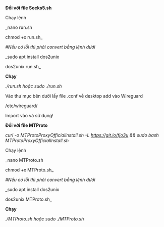 **Đối với file Socks5.sh**

Chạy lệnh

_nano run.sh

chmod +x run.sh_

_#Nếu có lỗi thì phải convert bằng lệnh dưới_

_sudo apt install dos2unix

dos2unix run.sh_

**Chạy**

_./run.sh hoặc sudo ./run.sh_

Vào thư mục bên dưới lấy file .conf về desktop add vào Wireguard

/etc/wireguard/

Import vào và sử dụng!

**Đối với file MTProto**

_curl -o MTProtoProxyOfficialInstall.sh -L https://git.io/fjo3u && sudo bash MTProtoProxyOfficialInstall.sh_

Chạy lệnh 

_nano MTProto.sh

chmod +x MTProto.sh_

_#Nếu có lỗi thì phải convert bằng lệnh dưới_

_sudo apt install dos2unix

dos2unix MTProto.sh_

**Chạy**

_./MTProto.sh hoặc sudo ./MTProto.sh_
